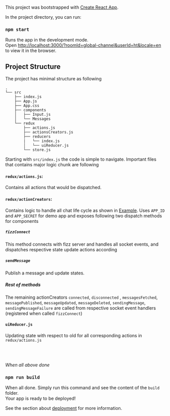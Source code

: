 This project was bootstrapped with [Create React App](https://github.com/facebook/create-react-app).

In the project directory, you can run:

### `npm start`

Runs the app in the development mode.<br />
Open [http://localhost:3000/?roomId=global-channel&userId=ht&locale=en](http://localhost:3000/?roomId=global-channel&userId=test&locale=en) to view it in the browser.

## Project Structure

The project has minimal structure as following
```
.
└── src
    ├── index.js                 
    ├── App.js                   
    ├── App.css                  
    ├── components
    │   ├── Input.js            
    │   └── Messages             
    └── redux
        ├── actions.js           
        ├── actionsCreators.js
        ├── reducers 
        |   └── index.js            
        │   └── uiReducer.js         
        └── store.js
```

Starting with `src/index.js` the code is simple to navigate. Important files that contains major logic chunk are following

#### `redux/actions.js`:  
Contains all actions that would be dispatched.

#### `redux/actionCreators`:
Contains logic to handle all chat life cycle as shown in [Example](http://examplelink.com). Uses `APP_ID` and `APP_SECRET` for demo app and exposes following two dispatch  methods for components
##### `fizzConnect` 
This method connects with fizz server and handles all socket events, and dispatches respective state update actions according
##### `sendMessage`
Publish a message and update states.

##### Rest of methods
The remaining actionCreators `connected`, `disconnected` , `messagesFetched`, `messagePublished`, `messageUpdated`, `messageDeleted`, `sendingMessage`, `sendingMessageFailure` are called from respective socket event handlers (registered when called `fizzConnect`)

#### `uiReducer.js`
Updating state with respect to old for all corresponding actions in `redux/actions.js`


<br><br/>

*When all above done*

### `npm run build`

When all done. Simply run this command and see the content of the `build` folder.<br />
Your app is ready to be deployed!

See the section about [deployment](https://facebook.github.io/create-react-app/docs/deployment) for more information.

